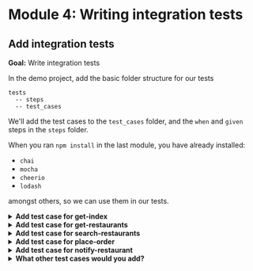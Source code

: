 # Module 4: Writing integration tests

## Add integration tests

**Goal:** Write integration tests

In the demo project, add the basic folder structure for our tests

```
tests
  -- steps
  -- test_cases
```

We'll add the test cases to the `test_cases` folder, and the `when` and `given` steps in the `steps` folder.

When you ran `npm install` in the last module, you have already installed:

* `chai`
* `mocha`
* `cheerio`
* `lodash`

amongst others, so we can use them in our tests.

<details>
<summary><b>Add test case for get-index</b></summary><p>

1. Add `get-index.js` file under `test_cases`

2. Modify `get-index.js` to the following

```javascript
const { expect } = require('chai')
const cheerio = require('cheerio')
const when = require('../steps/when')

describe(`When we invoke the GET / endpoint`, () => {
  it(`Should return the index page with 8 restaurants`, async () => {
    const res = await when.we_invoke_get_index()

    expect(res.statusCode).to.equal(200)
    expect(res.headers['content-type']).to.equal('text/html; charset=UTF-8')
    expect(res.body).to.not.be.null

    const $ = cheerio.load(res.body)
    const restaurants = $('.restaurant', '#restaurantsUl')
    expect(restaurants.length).to.equal(8)
  })
})
```

3. Add `when.js` file under `steps`

4. Modify `when.js` to the following

```javascript
const APP_ROOT = '../../'
const _ = require('lodash')

const viaHandler = async (event, functionName) => {
  const handler = require(`${APP_ROOT}/functions/${functionName}`).handler

  const context = {}
  const response = await handler(event, context)
  const contentType = _.get(response, 'headers.content-type', 'application/json');
  if (response.body && contentType === 'application/json') {
    response.body = JSON.parse(response.body);
  }
  return response
}

const we_invoke_get_index = () => viaHandler({}, 'get-index')

module.exports = {
  we_invoke_get_index
}
```

5. In your `package.json` you already have the following `scripts`

```json
"scripts": {
  "sls": "serverless",
  "test": "TEST_MODE=handler ./node_modules/.bin/mocha tests/test_cases --reporter spec --timeout 5000",
  "acceptance": "TEST_MODE=http ./node_modules/.bin/mocha tests/test_cases --reporter spec --timeout 5000"
},
```

Which lets you run the integration tests with

`npm run test`

and see that the test fails with the error 

```
1) When we invoke the GET / endpoint
      Should return the index page with 8 restaurants:
   TypeError: Parameter "urlObj" must be an object, not undefined
```

The `get-index` function needs a number of environment variables.

6. Add `init.js` under `steps` folder

7. Modify `init.js` to the following (using the deployed API Gateway url for the `restaurants_api` environment variable, and use the DynamoDB table you created)

```javascript
let initialized = false

const init = async () => {
  if (initialized) {
    return
  }

  process.env.restaurants_api   = "https://xxx.execute-api.eu-west-1.amazonaws.com/dev/restaurants"
  process.env.restaurants_table = "restaurants-dev-yancui"
  process.env.AWS_REGION        = "eu-west-1"
  
  initialized = true
}

module.exports = {
  init
}
```

8. Open `test_cases/get-index.js`, and require the `init` module at the top

```javascript
const { init } = require('../steps/init')
```

and then modify the `decribe` with a `before` step

```javascript
describe(`When we invoke the GET / endpoint`, () => {
  before(async () => await init())

  it(`Should return the index page with 8 restaurants`, async () => {
```

9. Run the integration test again

`npm run test`

and see that the test passes

```
  When we invoke the GET / endpoint
loading index.html...
loaded
    ✓ Should return the index page with 8 restaurants (449ms)


  1 passing (467ms)
```

</p></details>

<details>
<summary><b>Add test case for get-restaurants</b></summary><p>

1. Add `get-restaurants.js` under `test_cases`

2. Modify `get-restaurants.js` to the following

```javascript
const { expect } = require('chai')
const { init } = require('../steps/init')
const when = require('../steps/when')

describe(`When we invoke the GET /restaurants endpoint`, () => {
  before(async () => await init())

  it(`Should return an array of 8 restaurants`, async () => {
    let res = await when.we_invoke_get_restaurants()

    expect(res.statusCode).to.equal(200)
    expect(res.body).to.have.lengthOf(8)

    for (let restaurant of res.body) {
      expect(restaurant).to.have.property('name')
      expect(restaurant).to.have.property('image')
    }
  })
})
```

3. Open `when.js` and add a `we_invoke_get_restaurants` function

```javascript
const we_invoke_get_restaurants = () => viaHandler({}, 'get-restaurants')
```

and update `module.exports` at the bottom to include this new function

```javascript
module.exports = {
  we_invoke_get_index,
  we_invoke_get_restaurants
}
```

4. Run the integration test

`npm run test`

and see that the tests pass

```
  When we invoke the GET / endpoint
loading index.html...
loaded
    ✓ Should return the index page with 8 restaurants (371ms)

  When we invoke the GET /restaurants endpoint
    ✓ Should return an array of 8 restaurants (451ms)


  2 passing (839ms)
```

</p></details>

<details>
<summary><b>Add test case for search-restaurants</b></summary><p>

1. Add `search-restaurants.js` under `test_cases`

2. Modify `search-restaurants.js` to the following

```javascript
const { expect } = require('chai')
const { init } = require('../steps/init')
const when = require('../steps/when')

describe(`When we invoke the POST /restaurants/search endpoint with theme 'cartoon'`, () => {
  before(async () => await init())

  it(`Should return an array of 4 restaurants`, async () => {
    let res = await when.we_invoke_search_restaurants('cartoon')

    expect(res.statusCode).to.equal(200)
    expect(res.body).to.have.lengthOf(4)

    for (let restaurant of res.body) {
      expect(restaurant).to.have.property('name')
      expect(restaurant).to.have.property('image')
    }
  })
})
```

3. Open `when.js` and add a `we_invoke_search_restaurants` function

```javascript
const we_invoke_search_restaurants = theme => {
  let event = { 
    body: JSON.stringify({ theme })
  }
  return viaHandler(event, 'search-restaurants')
}
```

and update the `module.exports` at the bottom of the file to include this new function

```javascript
module.exports = {
  we_invoke_get_index,
  we_invoke_get_restaurants,
  we_invoke_search_restaurants
}
```

4. Run the integration test

`npm run test`

and see that the tests pass

```
  When we invoke the GET / endpoint
loading index.html...
loaded
    ✓ Should return the index page with 8 restaurants (435ms)

  When we invoke the GET /restaurants endpoint
    ✓ Should return an array of 8 restaurants (440ms)

  When we invoke the POST /restaurants/search endpoint with theme 'cartoon'
    ✓ Should return an array of 4 restaurants (249ms)


  3 passing (1s)
```

</p></details>

<details>
<summary><b>Add test case for place-order</b></summary><p>

1. Add a file `place-order.js` to `test_cases` folder

2. Open `steps/init.js` and load `order_events_stream` as an environment variable. **Don't forget** to replace `yancui` with your name

```javascript
process.env.order_events_stream = 'orders-dev-yancui'
```

3. To avoid causing the side effect of actually pushing the `order_placed` event into the stream, we'll use the `mock-aws` library to mock out the AWSSDK.

Modify `test_cases/place-order.js` to the following

```javascript
const { expect } = require('chai')
const when = require('../steps/when')
const { init } = require('../steps/init')
const AWS = require('mock-aws')

describe(`When we invoke the POST /orders endpoint`, () => {
  let isEventPublished = false
  let resp

  before(async () => {
    await init()

    AWS.mock('Kinesis', 'putRecord', (req) => {
      isEventPublished = 
        req.StreamName === process.env.order_events_stream &&
        JSON.parse(req.Data).eventType === 'order_placed'

      return {
        promise: async () => {}
      }
    })

    resp = await when.we_invoke_place_order('Fangtasia')
  })

  after(() => AWS.restore('Kinesis', 'putRecord'))

  it(`Should return 200`, async () => {
    expect(resp.statusCode).to.equal(200)
  })

  it(`Should publish a message to Kinesis stream`, async () => {
    expect(isEventPublished).to.be.true
  })
})
```

4. Open `steps/when.js` and add a new `we_invoke_place_order` function

```javascript
const we_invoke_place_order = async (restaurantName) => {
  const body = JSON.stringify({ restaurantName }) 
  return viaHandler({ body }, 'place-order')      
}
```

and add it to the `module.exports` at the bottom

```javascript
module.exports = {
  we_invoke_get_index,
  we_invoke_get_restaurants,
  we_invoke_search_restaurants,
  we_invoke_place_order
}
```

5. Run integration tests

`npm run test`

and see that all 5 tests are passing

```
  When we invoke the GET / endpoint
loading index.html...
loaded
    ✓ Should return the index page with 8 restaurants (227ms)

  When we invoke the GET /restaurants endpoint
    ✓ Should return an array of 8 restaurants (1024ms)

  When we invoke the POST /orders endpoint
placing order ID [13fc254e-380e-56fb-8c32-b517f9cf669a] to [Fangtasia]
published 'order_placed' event into Kinesis
    ✓ Should return 200
    ✓ Should publish a message to Kinesis stream

  When we invoke the POST /restaurants/search endpoint with theme 'cartoon'
    ✓ Should return an array of 4 restaurants (71ms)


  5 passing (1s)
```

</p></details>

<details>
<summary><b>Add test case for notify-restaurant</b></summary><p>

1. Open `steps/init.js` and add `restaurant_notification_topic` as an environment variable. **Don't forget** to change `yancui` to your name.

```javascript
process.env.restaurant_notification_topic = 'restaurants-dev-yancui'
```

2. Open `steps/when.js` and add a `we_invoke_notify_restaurant` function

```javascript
const we_invoke_notify_restaurant = async (...events) => {
  return viaHandler(toKinesisEvent(events), 'notify-restaurant')
}
```

and then add a `toKinesisEvent` function

```javascript
const toKinesisEvent = events => {
  const records = events.map(event => {
    const data = Buffer.from(JSON.stringify(event)).toString('base64')
    return {
      "eventID": "shardId-000000000000:49545115243490985018280067714973144582180062593244200961",
      "eventVersion": "1.0",
      "kinesis": {
        "approximateArrivalTimestamp": 1428537600,
        "partitionKey": "partitionKey-3",
        "data": data,
        "kinesisSchemaVersion": "1.0",
        "sequenceNumber": "49545115243490985018280067714973144582180062593244200961"
      },
      "invokeIdentityArn": "arn:aws:iam::EXAMPLE",
      "eventName": "aws:kinesis:record",
      "eventSourceARN": "arn:aws:kinesis:EXAMPLE",
      "eventSource": "aws:kinesis",
      "awsRegion": "us-east-1"
    }
  })

  return {
    Records: records
  }
}
```

and add the `we_invoke_notify_restaurant` function to the `module.exports` at the bottom

```javascript
module.exports = {
  we_invoke_get_index,
  we_invoke_get_restaurants,
  we_invoke_search_restaurants,
  we_invoke_place_order,
  we_invoke_notify_restaurant
}
```

3. Add a file `notify-restaurant.js` to the `test_cases` folder

4. Modify `test_cases/notify-restaurant.js` to the following

```javascript
const { expect } = require('chai')
const { init } = require('../steps/init')
const when = require('../steps/when')
const AWS = require('mock-aws')
const chance = require('chance').Chance()

describe(`When we invoke the notify-restaurant function`, () => {
  let isEventPublished = false
  let isNotified = false

  before(async () => {
    await init()

    AWS.mock('Kinesis', 'putRecord', (req) => {
      isEventPublished = 
        req.StreamName === process.env.order_events_stream &&
        JSON.parse(req.Data).eventType === 'restaurant_notified'

      return {
        promise: async () => {}
      }
    })

    AWS.mock('SNS', 'publish', (req) => {
      isNotified = 
        req.TopicArn === process.env.restaurant_notification_topic &&
        JSON.parse(req.Message).eventType === 'order_placed'

      return {
        promise: async () => {}
      }
    })

    const event = {
      orderId: chance.guid(),
      userEmail: chance.email(),
      restaurantName: 'Fangtasia',
      eventType: 'order_placed'
    }
    await when.we_invoke_notify_restaurant(event)
  })

  after(() => {
    AWS.restore('Kinesis', 'putRecord')
    AWS.restore('SNS', 'publish')
  })

  it(`Should publish message to SNS`, async () => {
    expect(isNotified).to.be.true
  })

  it(`Should publish event to Kinesis`, async () => {
    expect(isEventPublished).to.be.true
  })
})
```

5. Run integration tests

`npm run test`

and see that the new test is failing

```
1) When we invoke the notify-restaurant function
      "before all" hook:
   TypeError: Cannot read property 'body' of undefined
```

because our `notify-restaurant` doesn't return any response, because it doesn't need to.

6. Open `steps/when.js` and reaplce the `viaHandler` function with the following

```javascript
const viaHandler = async (event, functionName) => {
  const handler = require(`${APP_ROOT}/functions/${functionName}`).handler
  console.log(`invoking via handler function ${functionName}`)

  const context = {}
  const response = await handler(event, context)
  const contentType = _.get(response, 'headers.content-type', 'application/json');
  if (_.get(response, 'body') && contentType === 'application/json') {
    response.body = JSON.parse(response.body);
  }
  return response
}
```

7. Rerun the integration tests

`npm run test`

and see that all tests are passing now

```
  When we invoke the GET / endpoint
invoking via handler function get-index
loading index.html...
loaded
    ✓ Should return the index page with 8 restaurants (204ms)

  When we invoke the GET /restaurants endpoint
invoking via handler function get-restaurants
    ✓ Should return an array of 8 restaurants (385ms)

  When we invoke the notify-restaurant function
invoking via handler function notify-restaurant
notified restaurant [Fangtasia] of order [4a6058f2-14e8-5a61-9b23-c3e980fa04e7]
published 'restaurant_notified' event to Kinesis
    ✓ Should publish message to SNS
    ✓ Should publish event to Kinesis

  When we invoke the POST /orders endpoint
invoking via handler function place-order
placing order ID [680c6239-1c97-569e-b78d-a1d95e339a6f] to [Fangtasia]
published 'order_placed' event into Kinesis
    ✓ Should return 200
    ✓ Should publish a message to Kinesis stream

  When we invoke the POST /restaurants/search endpoint with theme 'cartoon'
invoking via handler function search-restaurants
    ✓ Should return an array of 4 restaurants (66ms)


  7 passing (689ms)
```

</p></details>

<details>
<summary><b>What other test cases would you add?</b></summary><p>

</p></details>
